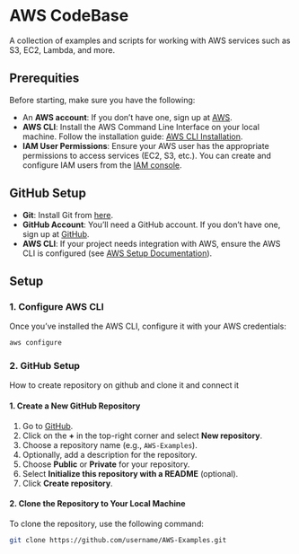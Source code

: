 # AWS CodeBase
   A collection of examples and scripts for working with AWS services such as S3, EC2, Lambda, and more.

## Prerequities
   Before starting, make sure you have the following:
   - An **AWS account**: If you don’t have one, sign up at [AWS](https://aws.amazon.com/).
   - **AWS CLI**: Install the AWS Command Line Interface on your local machine. Follow the installation guide: [AWS CLI Installation](https://docs.aws.amazon.com/cli/latest/userguide/install-cliv2.html).
   - **IAM User Permissions**: Ensure your AWS user has the appropriate permissions to access services (EC2, S3, etc.). You can create and configure IAM users from the [IAM console](https://console.aws.amazon.com/iam/home).

   ## GitHub Setup
   - **Git**: Install Git from [here](https://git-scm.com/).
   - **GitHub Account**: You’ll need a GitHub account. If you don’t have one, sign up at [GitHub](https://github.com/).
   - **AWS CLI**: If your project needs integration with AWS, ensure the AWS CLI is configured (see [AWS Setup Documentation](#aws-setup-documentation)).

## Setup
   ### **1. Configure AWS CLI**
   Once you’ve installed the AWS CLI, configure it with your AWS credentials:
```bash
aws configure
```
   
   ### **2. GitHub Setup** 
   How to create repository on github and clone it and connect it
   #### 1. Create a New GitHub Repository

1. Go to [GitHub](https://github.com/).
2. Click on the **+** in the top-right corner and select **New repository**.
3. Choose a repository name (e.g., `AWS-Examples`).
4. Optionally, add a description for the repository.
5. Choose **Public** or **Private** for your repository.
6. Select **Initialize this repository with a README** (optional).
7. Click **Create repository**.



#### **2. Clone the Repository to Your Local Machine**
   To clone the repository, use the following command:
```bash
git clone https://github.com/username/AWS-Examples.git
